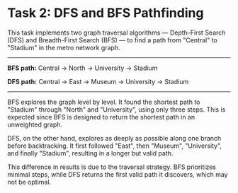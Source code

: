 # Task 2: DFS and BFS Pathfinding

This task implements two graph traversal algorithms — Depth-First Search (DFS) and Breadth-First Search (BFS) — to find a path from "Central" to "Stadium" in the metro network graph.

---

**BFS path:**
Central → North → University → Stadium

**DFS path:**
Central → East → Museum → University → Stadium

---

BFS explores the graph level by level. It found the shortest path to "Stadium" through "North" and "University", using only three steps. This is expected since BFS is designed to return the shortest path in an unweighted graph.

DFS, on the other hand, explores as deeply as possible along one branch before backtracking. It first followed "East", then "Museum", "University", and finally "Stadium", resulting in a longer but valid path.

This difference in results is due to the traversal strategy. BFS prioritizes minimal steps, while DFS returns the first valid path it discovers, which may not be optimal.
